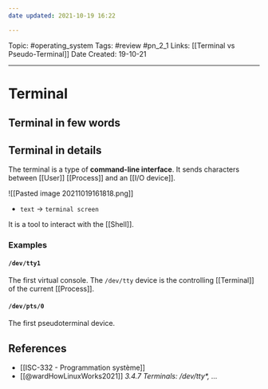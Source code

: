 ```yaml
---
date updated: 2021-10-19 16:22

---
```


Topic: #operating_system
Tags: #review #pn_2_1
Links: [[Terminal vs Pseudo-Terminal]]
Date Created: 19-10-21

---

# Terminal

## Terminal in few words

## Terminal in details

The terminal is a type of **command-line interface**.
It sends characters between [[User]] [[Process]] and an [[I/O device]].

![[Pasted image 20211019161818.png]]

- `text` -> `terminal screen`

It is a tool to interact with the [[Shell]].

### Examples

#### `/dev/tty1`

The first virtual console. The `/dev/tty` device is the controlling [[Terminal]] of the current [[Process]].

#### `/dev/pts/0`

The first pseudoterminal device.

## References

- [[ISC-332 - Programmation système]]
- [[@wardHowLinuxWorks2021]] _3.4.7 Terminals: /dev/tty*, ..._
